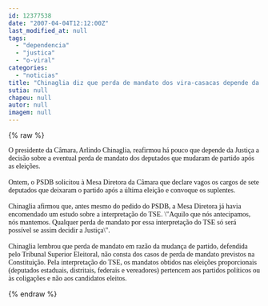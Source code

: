 ```yaml
---
id: 12377538
date: "2007-04-04T12:12:00Z"
last_modified_at: null
tags:
  - "dependencia"
  - "justica"
  - "o-viral"
categories:
  - "noticias"
title: "Chinaglia diz que perda de mandato dos vira-casacas depende da Justi\u00e7a "
sutia: null
chapeu: null
autor: null
imagem: null
---
```

{% raw %}
<p><P><FONT face=Verdana>O presidente da Câmara, Arlindo Chinaglia, reafirmou há pouco que depende da Justiça a decisão sobre a eventual perda de mandato dos deputados que mudaram de partido após as eleições. <BR><BR>Ontem, o PSDB solicitou à Mesa Diretora da Câmara que declare vagos os cargos de sete deputados que deixaram o partido após a última eleição e convoque os suplentes.<BR><BR>Chinaglia afirmou que, antes mesmo do pedido do PSDB, a Mesa Diretora já havia encomendado um estudo sobre a interpretação do TSE. \"Aquilo que nós antecipamos, nós mantemos. Qualquer perda de mandato por essa interpretação do TSE só será possível se assim decidir a Justiça\".<BR><BR>Chinaglia lembrou que perda de mandato em razão da mudança de partido, defendida pelo Tribunal Superior Eleitoral, não consta dos casos de perda de mandato previstos na Constituição. Pela interpretação do TSE, os mandatos obtidos nas eleições proporcionais (deputados estaduais, distritais, federais e vereadores) pertencem aos partidos políticos ou às coligações e não aos candidatos eleitos.</FONT></P> </p>
{% endraw %}
